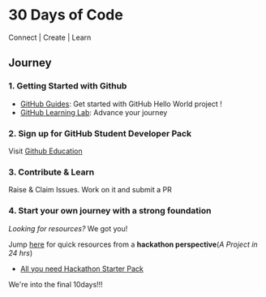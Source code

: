 # 30 Days of Code
Connect | Create | Learn

## Journey

### 1. Getting Started with Github
- [GitHub Guides](https://guides.github.com/activities/hello-world/): Get started with GitHub Hello World project !
- [GitHub Learning Lab](https://lab.github.com/): Advance your journey 

### 2. Sign up for GitHub Student Developer Pack
Visit [Github Education](https://education.github.com/pack/)

### 3. Contribute & Learn
Raise & Claim Issues. Work on it and submit a PR

### 4. Start your own journey with a strong foundation

_Looking for resources?_ We got you! 

Jump [here](https://kaiiyer.me/) for quick resources from a **hackathon perspective**(_A Project in 24 hrs_)
- [All you need Hackathon Starter Pack](https://github.com/kaiiyer/hackathon/)

We're into the final 10days!!!
